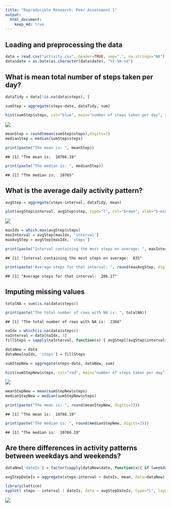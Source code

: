 ```yaml
---
title: "Reproducible Research: Peer Assessment 1"
output: 
  html_document:
    keep_md: true
---
```



## Loading and preprocessing the data

```r
data = read.csv("activity.csv", header=TRUE, sep=",", na.strings="NA")
data$date = as.Date(as.character(data$date), "%Y-%m-%d")
```


## What is mean total number of steps taken per day?

```r
dataTidy = data[!is.na(data$steps), ]

sumStep = aggregate(steps~date, dataTidy, sum)

hist(sumStep$steps, col="blue", main="number of steps taken per day", xlab="Steps Per Day")
```

![](PA1_template_files/figure-html/part2-1.png)<!-- -->

```r
meanStep = round(mean(sumStep$steps),digits=2)
medianStep = median(sumStep$steps)

print(paste("The mean is: ", meanStep))
```

```
## [1] "The mean is:  10766.19"
```

```r
print(paste("The median is: ", medianStep))
```

```
## [1] "The median is:  10765"
```






## What is the average daily activity pattern?

```r
avgStep = aggregate(steps~interval, dataTidy, mean)

plot(avgStep$interval, avgStep$step, type="l", col="brown", xlab="5-min intervals", ylab="Avarage number of steps taken", main="Average daily activity pattern")
```

![](PA1_template_files/figure-html/part3-1.png)<!-- -->

```r
maxIdx = which.max(avgStep$steps)
maxInterval = avgStep[maxIdx, 'interval']
maxAvgStep = avgStep[maxIdx, 'steps']

print(paste("Interval containing the most steps on average: ", maxInterval))
```

```
## [1] "Interval containing the most steps on average:  835"
```

```r
print(paste("Average steps for that interval: ", round(maxAvgStep, digits=2)))
```

```
## [1] "Average steps for that interval:  206.17"
```


## Imputing missing values

```r
totalNA = sum(is.na(data$steps))

print(paste("The total number of rows with NA is: ", totalNA))
```

```
## [1] "The total number of rows with NA is:  2304"
```

```r
naIdx = which(is.na(data$steps))
naInterval = data[naIdx, 3] 
fillSteps = sapply(naInterval, function(x) { avgStep[(avgStep$interval==x), 2]})

dataNew = data
dataNew[naIdx, 'steps'] = fillSteps 

sumStepNew = aggregate(steps~date, dataNew, sum)

hist(sumStepNew$steps, col="red", main="number of steps taken per day", xlab="Steps Per Day")
```

![](PA1_template_files/figure-html/part4-1.png)<!-- -->

```r
meanStepNew = mean(sumStepNew$steps)
medianStepNew = median(sumStepNew$steps)

print(paste("The mean is: ", round(meanStepNew, digits=2)))
```

```
## [1] "The mean is:  10766.19"
```

```r
print(paste("The median is: ", round(medianStepNew, digits=2)))
```

```
## [1] "The median is:  10766.19"
```


## Are there differences in activity patterns between weekdays and weekends?


```r
dataNew['dateIs'] = factor(sapply(dataNew$date, function(x){ if (weekdays(x) == "Sunday" | weekdays(x) == "Saturday") { "weekend" } else { "weekday"} }))

avgStepDateIs = aggregate(steps~interval + dateIs, mean, data=dataNew)

library(lattice)
xyplot( steps ~ interval | dateIs, data = avgStepDateIs, type="l", layout=c(1,2), xlab="Interval", ylab="Number of steps")
```

![](PA1_template_files/figure-html/part5-1.png)<!-- -->

